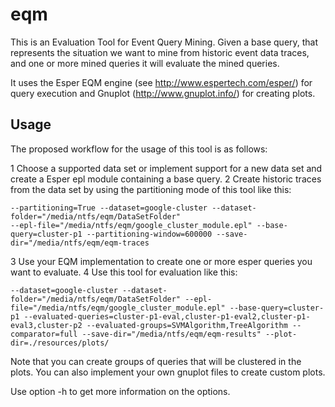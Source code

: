 # eqm
This is an Evaluation Tool for Event Query Mining. Given a base query, that represents the situation we want to mine from historic event data traces, and one or more mined queries it will evaluate the mined queries. 

It uses the Esper EQM engine (see http://www.espertech.com/esper/) for query execution and Gnuplot (http://www.gnuplot.info/) for creating plots. 


## Usage
The proposed workflow for the usage of this tool is as follows:

1 Choose a supported data set or implement support for a new data set and create a Esper epl module containing a base query. 
2 Create historic traces from the data set by using the partitioning mode of this tool like this:

```
--partitioning=True --dataset=google-cluster --dataset-folder="/media/ntfs/eqm/DataSetFolder"
--epl-file="/media/ntfs/eqm/google_cluster_module.epl" --base-query=cluster-p1 --partitioning-window=600000 --save-dir="/media/ntfs/eqm/eqm-traces
```

3 Use your EQM implementation to create one or more esper queries you want to evaluate.
4 Use this tool for evaluation like this:

```
--dataset=google-cluster --dataset-folder="/media/ntfs/eqm/DataSetFolder" --epl-file="/media/ntfs/eqm/google_cluster_module.epl" --base-query=cluster-p1 --evaluated-queries=cluster-p1-eval,cluster-p1-eval2,cluster-p1-eval3,cluster-p2 --evaluated-groups=SVMAlgorithm,TreeAlgorithm --comparator=full --save-dir="/media/ntfs/eqm/eqm-results" --plot-dir=./resources/plots/ 
```


Note that you can create groups of queries that will be clustered in the plots. You can also implement your own gnuplot files to create custom plots.

Use option -h to get more information on the options.


